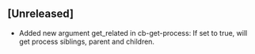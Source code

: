 ## [Unreleased]
- Added new argument get_related in cb-get-process: If set to true, will get process siblings, parent and children.
